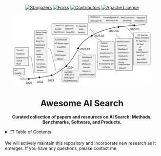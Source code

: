 <a name="readme-top"></a>

<div align="center">
  <a href="https://github.com/swordlidev/Awesome-AI-Search/stargazers"><img src="https://img.shields.io/github/stars/swordlidev/Awesome-AI-Search?style=for-the-badge" alt="Stargazers"></a>
  <a href="https://github.com/swordlidev/Awesome-AI-Search/network/members"><img src="https://img.shields.io/github/forks/swordlidev/Awesome-AI-Search?style=for-the-badge" alt="Forks"></a>
  <a href="https://github.com/swordlidev/Awesome-AI-Search/graphs/contributors"><img src="https://img.shields.io/github/contributors/aswordlidev/Awesome-AI-Search?style=for-the-badge" alt="Contributors"></a>
  <a href="https://github.comswordlidev/Awesome-AI-Search/blob/main/LICENSE"><img src="https://img.shields.io/github/license/swordlidev/Awesome-AI-Search?style=for-the-badge" alt="Apache License"></a>
</div>

<p align="center">
    <img src="./timeline no logo.jpg" width="90%" style="align:center;"/>
</p>

<h1 align="center">Awesome AI Search</h1>

<p align="center">
    <b> Curated collection of papers and resources on AI Search: Methods, Benchmarks, Software, and Products.</b>
</p>

<details>
  <summary>🗂️ Table of Contents</summary>
  <ol>
    <li><a href="#text-based AI search">Text-based AI Search</a></li>
      <ul>
        <li><a href="#rag">Predefined RAG Workflow</a></li>
        <li><a href="#deepsearch">End-to-end Deep Search</a></li>
      </ul>
    <li><a href="#web browsing agents">Web Browsing Agents</a></li>
      <ul>
        <li><a href="#web agents1">Prompting-focused Web Agents</a></li>
        <li><a href="#web agents2">Specialized-training Web Agents</a></li>
      </ul>
    <li><a href="#multimodal AI search">Multimodal AI Search</a>
      <ul>
        <li><a href="#mllm search">Multimodal Search</a></li>
        <li><a href="#mllm web agents">Multimodal Web Agents</a></li>
      </ul>
    </li>
    <li><a href="#benchmarks">Benchmarks</a></li>
      <ul>
        <li><a href="#text-based QA bench">Text-based QA Bench</a></li>
        <li><a href="#web agents bench">Web Agent Bench</a></li>
        <li><a href="#mm search bench">Multimodal Search Bench</a></li>  
      </ul>
    <li><a href="#software and products">Software and Products</a></li>
  </ol>
</details>

We will actively maintain this repository and incorporate new research as it emerges. If you have any questions, please contact me.


